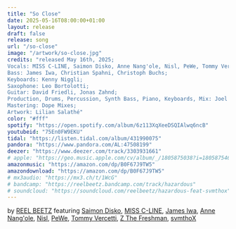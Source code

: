 ```yaml
---
title: "So Close"
date: 2025-05-16T08:00:00+01:00
layout: release
draft: false
release: song
url: "/so-close"
image: "/artwork/so-close.jpg"
credits: "released May 16th, 2025;
Vocals: MISS C-LINE, Saimon Disko, Anne Nang'ole, Nisl, PeWe, Tommy Vercetti, Z The Freshman, svmthoX;
Bass: James Iwa, Christian Spahni, Christoph Buchs;
Keyboards: Kenny Niggli;
Saxophone: Leo Bortolotti;
Guitar: David Friedli, Jonas Zahnd;
Production, Drums, Percussion, Synth Bass, Piano, Keyboards, Mix: Joel Studler aka REEL BEETZ;
Mastering: Dope Mixes;
Artwork: Lilian Salathé"
color: "#fff"
spotify: "https://open.spotify.com/album/6z113XqXeeDSQIAlwq6ncB"
youtubeid: "75En0FW9EKU"
tidal: "https://listen.tidal.com/album/431990075"
pandora: "https://www.pandora.com/AL:47508199"
deezer: "https://www.deezer.com/track/3303931661"
# apple: "https://geo.music.apple.com/cv/album/_/1805875038?i=1805875461&mt=1&app=music&ls=1"
amazonmusic: "https://amazon.com/dp/B0F67J9TW5"
amazondownload: "https://amazon.com/dp/B0F67J9TW5"
# mx3audio: "https://mx3.ch/t/1WcG"
# bandcamp: "https://reelbeetz.bandcamp.com/track/hazardous"
# soundcloud: "https://soundcloud.com/reelbeetz/hazardous-feat-svmthox"
---
```


by [REEL BEETZ](https://reelbeetz.ch/) featuring [Saimon Disko](https://www.instagram.com/saimondisko/), [MISS C-LINE](https://instagram.com/missclineofficial), [James Iwa](https://www.instagram.com/james_iwa/), [Anne Nang'ole](https://instagram.com/annenangole), [Nisl](https://nisl.ch/), [PeWe](https://www.instagram.com/pewe.ruumstylez/), [Tommy Vercetti](https://www.tommyvercetti.ch), [Z The Freshman](https://www.instagram.com/zthefreshman/), [svmthoX](https://www.instagram.com/svmthox/)
